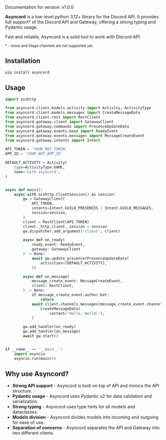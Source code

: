 <!-- ### Asyncord -->
<!-- THIS LIBRARY IS NOT FOR discord.py 
WE HATE discord.py -->
Documentation for version: v1.0.0

**Asyncord** is a low-level python 3.12+ library for the Discord API. It provides full support* of the Discord API and Gateway, offering a strong typing and Pydantic usage. 

Fast and reliable, Asyncord is a solid tool to work with Discord API. 

<sub>\* - Voice and Stage channels are not supported yet.</sub>

## Installation

```bash
pip install asyncord
```

## Usage

```python
import aiohttp

from asyncord.client.models.activity import Activity, ActivityType
from asyncord.client.models.messages import CreateMessageData
from asyncord.client.rest import RestClient
from asyncord.gateway.client import GatewayClient
from asyncord.gateway.commands import PresenceUpdateData
from asyncord.gateway.events.base import ReadyEvent
from asyncord.gateway.events.messages import MessageCreateEvent
from asyncord.gateway.intents import Intent

API_TOKEN = 'YOUR_BOT_TOKEN'
APP_ID = 'YOUR_BOT_APP_ID'

DEFAULT_ACTIVITY = Activity(
    type=ActivityType.GAME,
    name='with asyncord',
)


async def main():
    async with aiohttp.ClientSession() as session:
        gw = GatewayClient(
            API_TOKEN,
            intents=Intent.GUILD_PRESENCES | Intent.GUILD_MESSAGES,
            session=session,
        )
        client = RestClient(API_TOKEN)
        client._http_client._session = session
        gw.dispatcher.add_argument('client', client)

        async def on_ready(
            ready_event: ReadyEvent,
            gateway: GatewayClient
        ) -> None:
            await gw.update_presence(PresenceUpdateData(
                activities=[DEFAULT_ACTIVITY],
            ))

        async def on_message(
            message_create_event: MessageCreateEvent,
            client: RestClient,
        ) -> None:
            if message_create_event.author.bot:
                return
            await client.channels.messages(message_create_event.channel_id).create(
                CreateMessageData(
                    content='Hello, World!'),
            )

        gw.add_handler(on_ready)
        gw.add_handler(on_message)
        await gw.start()


if __name__ == '__main__':
    import asyncio
    asyncio.run(main())
```

## Why use Asyncord?
<!-- THIS LIBRARY IS NOT FOR discord.py 
WE HATE discord.py -->
- **Strong API support** - Asyncord is built on top of API and mimics the API structure.
- **Pydantic usage** - Asyncord uses Pydantic v2 for data validation and serialization.
- **Strong typing** - Asyncord uses type hints for all models and dataclasses.
- **Models division** - Asyncord divides models into incoming and outgoing for ease of use.
- **Separation of concerns** - Asyncord separates the API and Gateway into two different clients.
